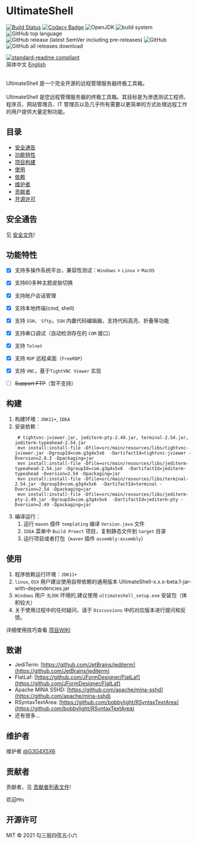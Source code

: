 # UltimateShell


[![Build Status](https://app.travis-ci.com/G3G4X5X6/ultimateshell.svg?branch=main)](https://app.travis-ci.com/G3G4X5X6/ultimateshell)
[![Codacy Badge](https://app.codacy.com/project/badge/Grade/66e9eb826f5c422c9077bfa05074ab09)](https://www.codacy.com/gh/G3G4X5X6/ultimateshell/dashboard?utm_source=github.com&amp;utm_medium=referral&amp;utm_content=G3G4X5X6/ultimateshell&amp;utm_campaign=Badge_Grade)
![OpenJDK](https://img.shields.io/badge/openjdk-11%2B-blue)
![build system](https://img.shields.io/badge/build%20system-maven-blue)
![GitHub top language](https://img.shields.io/github/languages/top/g3g4x5x6/ultimateshell)
![GitHub release (latest SemVer including pre-releases)](https://img.shields.io/github/v/release/g3g4x5x6/ultimateshell?include_prereleases)
![GitHub](https://img.shields.io/github/license/g3g4x5x6/ultimateshell)
![GitHub all releases download](https://img.shields.io/github/downloads/g3g4x5x6/ultimateshell/total)

[![standard-readme compliant](https://img.shields.io/badge/standard--readme-OK-green.svg?style=flat-square)](https://github.com/RichardLitt/standard-readme)
<br>
简体中文 [English](doc/README_en.md)

<br>
UltimateShell 是一个完全开源的远程管理服务器终极工具箱。
<br><br>
UltimateShell 是您远程管理服务器的终极工具箱。其目标是为渗透测试工程师、程序员、网站管理员、IT 管理员以及几乎所有需要以更简单的方式处理远程工作的用户提供大量定制功能。

## 目录
- [安全通告](#安全通告)
- [功能特性](#功能特性)
- [项目构建](#构建)
- [使用](#使用)
- [依赖](#依赖)
- [维护者](#维护者)
- [贡献者](#贡献者)
- [开源许可](#开源许可)

## 安全通告
见 [安全文件](SECURITY.md)!

## 功能特性

- [x] 支持多操作系统平台，兼容性测试：`Windows` > `Linux` > `MacOS`
- [x] 支持60多种主题皮肤切换
- [x] 支持账户会话管理
- [x] 支持本地终端(cmd, shell)
- [x] 支持 `SSH`、 `Sftp`，`SSH` 内置代码编辑器，支持代码高亮、折叠等功能
- [x] 支持串口调试（自动检测存在的 `COM` 接口）
- [x] 支持 `Telnet`
- [x] 支持 `RDP` 远程桌面（`FreeRDP`）
- [x] 支持 `VNC`，基于`TightVNC Viewer` 实现
- [ ] <del>Support FTP</del>（暂不支持）


## 构建
1. 构建环境：`JDK11+`, `IDEA`
1. 安装依赖：
   ```shell
    # tightvnc-jviewer.jar, jediterm-pty-2.49.jar, terminal-2.54.jar, jediterm-typeahead-2.54.jar
    mvn install:install-file -Dfile=src/main/resources/libs/tightvnc-jviewer.jar -DgroupId=com.g3g4x5x6  -DartifactId=tightvnc-jviewer -Dversion=2.8.3 -Dpackaging=jar
    mvn install:install-file -Dfile=src/main/resources/libs/jediterm-typeahead-2.54.jar -DgroupId=com.g3g4x5x6  -DartifactId=jediterm-typeahead -Dversion=2.54 -Dpackaging=jar
    mvn install:install-file -Dfile=src/main/resources/libs/terminal-2.54.jar -DgroupId=com.g3g4x5x6  -DartifactId=terminal -Dversion=2.54 -Dpackaging=jar
    mvn install:install-file -Dfile=src/main/resources/libs/jediterm-pty-2.49.jar -DgroupId=com.g3g4x5x6  -DartifactId=jediterm-pty -Dversion=2.49 -Dpackaging=jar
   ```
1. 编译运行：
    1. 运行 `maven` 插件 `templating` 编译 `Version.java` 文件
    1. `IDEA` 菜单中 `Build Proect` 项目，复制静态文件到 `target` 目录
    1. 运行项目或者打包（`maven` 插件 `assembly:assembly`）



## 使用
1. 程序依赖运行环境：`JDK11+`
1. `linux`, `OSX` 用户建议使用自带依赖的通用版本 UltimateShell-x.x.x-beta.1-jar-with-dependencies.jar
1. `Windows` 用户 `无JDK` 环境的,建议使用 `ultimateshell_setup.exe` 安装包（体积较大）
1. 关于使用过程中的任何疑问，请于 `Discussions` 中的对应版本进行提问和反馈。

详细使用技巧查看 [项目WIKI](https://github.com/G3G4X5X6/ultimateshell/wiki)


## 致谢
- JediTerm: [https://github.com/JetBrains/jediterm](https://github.com/JetBrains/jediterm)
- FlatLaf: [https://github.com/JFormDesigner/FlatLaf](https://github.com/JFormDesigner/FlatLaf)
- Apache MINA SSHD: [https://github.com/apache/mina-sshd](https://github.com/apache/mina-sshd)
- RSyntaxTextArea: [https://github.com/bobbylight/RSyntaxTextArea](https://github.com/bobbylight/RSyntaxTextArea)
- 还有很多...


## 维护者
维护者
[@G3G4X5X6](https://github.com/G3G4X5X6)

## 贡献者

贡献者，见 [贡献者列表文件](contributing.md)!

欢迎`PRs`


## 开源许可

MIT © 2021 勾三股四弦五小六
